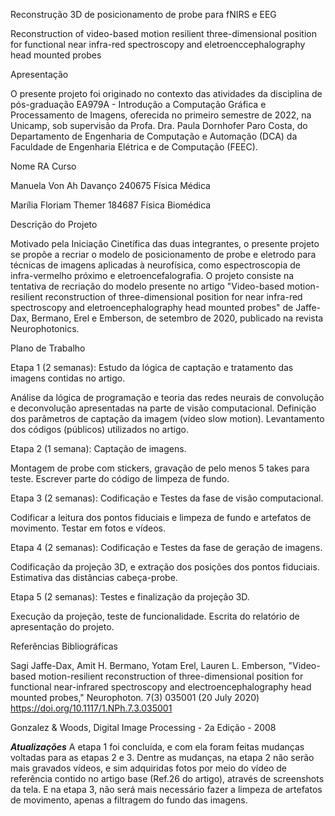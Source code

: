 Reconstrução 3D de posicionamento de probe para fNIRS e EEG

Reconstruction of video-based motion resilient three-dimensional position for functional near infra-red spectroscopy and eletroenccephalography head mounted probes
  
Apresentação
  
O presente projeto foi originado no contexto das atividades da disciplina de pós-graduação EA979A - Introdução a Computação Gráfica e Processamento de Imagens, oferecida no primeiro semestre de 2022, na Unicamp, sob supervisão da Profa. Dra. Paula Dornhofer Paro Costa, do Departamento de Engenharia de Computação e Automação (DCA) da Faculdade de Engenharia Elétrica e de Computação (FEEC).

Nome	                  RA	     Curso
  
Manuela Von Ah Davanço	240675	Física Médica
  
Marília Floriam Themer	184687	Física Biomédica
  
Descrição do Projeto
  
Motivado pela Iniciação Cinetífica das duas integrantes, o presente projeto se propõe a recriar o modelo de posicionamento de probe e eletrodo para técnicas de imagens aplicadas à neurofísica, como espectroscopia de infra-vermelho próximo e eletroencefalografia. O projeto consiste na tentativa de recriação do modelo presente no artigo "Video-based motion-resilient reconstruction of three-dimensional position for near infra-red spectroscopy and eletroencephalography head mounted probes" de Jaffe-Dax, Bermano, Erel e Emberson, de setembro de 2020, publicado na revista Neurophotonics.
  
Plano de Trabalho

Etapa 1 (2 semanas): Estudo da lógica de captação e tratamento das imagens contidas no artigo.

  Análise da lógica de programação e teoria das redes neurais de convolução e deconvolução apresentadas na parte de visão computacional. 
  Definição dos parâmetros de captação da imagem (vídeo slow motion).
  Levantamento dos códigos (públicos) utilizados no artigo.

Etapa 2 (1 semana): Captação de imagens.

  Montagem de probe com stickers, gravação de pelo menos 5 takes para teste. 
  Escrever parte do código de limpeza de fundo. 

Etapa 3 (2 semanas): Codificação e Testes da fase de visão computacional.

  Codificar a leitura dos pontos fiduciais e limpeza de fundo e artefatos de movimento.
  Testar em fotos e vídeos.

Etapa 4 (2 semanas): Codificação e Testes da fase de geração de imagens. 

  Codificação da projeção 3D, e extração dos posições dos pontos fiduciais.
  Estimativa das distâncias cabeça-probe.
  
Etapa 5 (2 semanas): Testes e finalização da projeção 3D.

  Execução da projeção, teste de funcionalidade.
  Escrita do relatório de apresentação do projeto.
  

Referências Bibliográficas
  
Sagi Jaffe-Dax, Amit H. Bermano, Yotam Erel, Lauren L. Emberson, "Video-based motion-resilient reconstruction of three-dimensional position for functional near-infrared spectroscopy and electroencephalography head mounted probes," Neurophoton. 7(3) 035001 (20 July 2020) https://doi.org/10.1117/1.NPh.7.3.035001
  
  
Gonzalez & Woods, Digital Image Processing -  2a Edição - 2008


***Atualizações***
A etapa 1 foi concluída, e com ela foram feitas mudanças voltadas para as etapas 2 e 3.
Dentre as mudanças, na etapa 2 não serão mais gravados vídeos, e sim adquiridas fotos por meio do vídeo de referência contido no artigo base (Ref.26 do artigo), através de screenshots da tela.
E na etapa 3, não será mais necessário fazer a limpeza de artefatos de movimento, apenas a filtragem do fundo das imagens.
